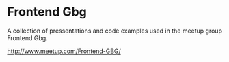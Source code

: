# Frontend Gbg 

A collection of pressentations and code examples used in the meetup group Frontend Gbg.

http://www.meetup.com/Frontend-GBG/